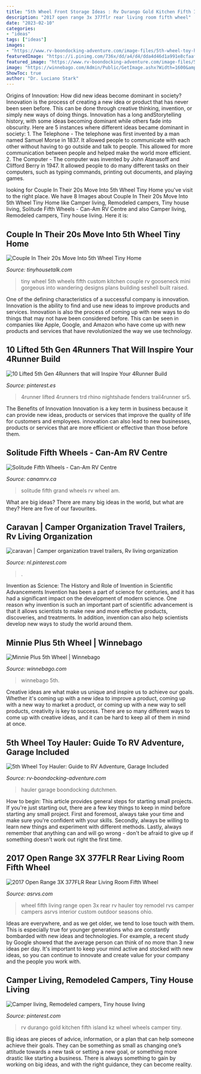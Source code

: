 ```yaml
---
title: "5th Wheel Front Storage Ideas : Rv Durango Gold Kitchen Fifth Island Kz Wheel Wheels Camper Tiny"
description: "2017 open range 3x 377flr rear living room fifth wheel"
date: "2023-02-10"
categories:
- "ideas"
tags: ["ideas"]
images:
- "https://www.rv-boondocking-adventure.com/image-files/5th-wheel-toy-hauler-rv.jpg"
featuredImage: "https://i.pinimg.com/736x/dd/a4/d4/dda4d46d1a991e8cfaaf1d4574e58119.jpg"
featured_image: "https://www.rv-boondocking-adventure.com/image-files/5th-wheel-toy-hauler-rv.jpg"
image: "https://winnebago.com/Admin/Public/GetImage.ashx?Width=1600&amp;Crop=5&amp;Format=WebP&amp;DoNotUpscale=True&amp;FillCanvas=False&amp;Image=/Files/Images/Winnebago/Products/2020/minnie-plus-5th-wheel/29RBH_Kitchen2.jpg"
ShowToc: true
author: "Dr. Luciano Stark"
---
```



Origins of Innovation: How did new ideas become dominant in society?
Innovation is the process of creating a new idea or product that has never been seen before. This can be done through creative thinking, invention, or simply new ways of doing things. Innovation has a long andStorytelling history, with some ideas becoming dominant while others fade into obscurity. Here are 5 instances where different ideas became dominant in society: 1. The Telephone - The telephone was first invented by a man named Samuel Morse in 1837. It allowed people to communicate with each other without having to go outside and talk to people. This allowed for more communication between people and helped make the world more efficient. 2. The Computer - The computer was invented by John Atanasoff and Clifford Berry in 1947. It allowed people to do many different tasks on their computers, such as typing commands, printing out documents, and playing games.

	

		
looking for Couple In Their 20s Move Into 5th Wheel Tiny Home you've visit to the right place. We have 8 Images about Couple In Their 20s Move Into 5th Wheel Tiny Home like Camper living, Remodeled campers, Tiny house living, Solitude Fifth Wheels - Can-Am RV Centre and also Camper living, Remodeled campers, Tiny house living. Here it is:
		
    
## Couple In Their 20s Move Into 5th Wheel Tiny Home

<img loading=lazy src="https://tinyhousetalk.com/wp-content/uploads/Couples-Custom-5th-Wheel-Tiny-Home-on-Wheels-004-600x802.jpg" onerror="this.onerror=null;this.src='https://tse4.mm.bing.net/th?id=OIP.nZs20ZikELUHEQDsMcFHRgHaJ5&amp;pid=15.1';" alt="Couple In Their 20s Move Into 5th Wheel Tiny Home">

_Source: tinyhousetalk.com_

>tiny wheel 5th wheels fifth custom kitchen couple rv gooseneck mini gorgeous into wandering designs plans building seshell built raised. 

	

One of the defining characteristics of a successful company is innovation. Innovation is the ability to find and use new ideas to improve products and services. Innovation is also the process of coming up with new ways to do things that may not have been considered before. This can be seen in companies like Apple, Google, and Amazon who have come up with new products and services that have revolutionized the way we use technology.

    
## 10 Lifted 5th Gen 4Runners That Will Inspire Your 4Runner Build

<img loading=lazy src="https://i.pinimg.com/736x/07/16/08/0716083a6320400b428ee3bd056e8802.jpg" onerror="this.onerror=null;this.src='https://tse1.mm.bing.net/th?id=OIP.ri8KAyMXj3b0bMZOGTHswgHaE7&amp;pid=15.1';" alt="10 Lifted 5th Gen 4Runners that will Inspire Your 4Runner Build">

_Source: pinterest.es_

>4runner lifted 4runners trd rhino nightshade fenders trail4runner sr5. 

	

The Benefits of Innovation
Innovation is a key term in business because it can provide new ideas, products or services that improve the quality of life for customers and employees. innovation can also lead to new businesses, products or services that are more efficient or effective than those before them.

    
## Solitude Fifth Wheels - Can-Am RV Centre

<img loading=lazy src="http://www.rvhotlinecanada.com/4430/img_8049_3404.jpg" onerror="this.onerror=null;this.src='https://tse4.mm.bing.net/th?id=OIP.Yon9-4gkLP8jw_C1HOdnIgHaEK&amp;pid=15.1';" alt="Solitude Fifth Wheels - Can-Am RV Centre">

_Source: canamrv.ca_

>solitude fifth grand wheels rv wheel am. 

	

What are big ideas?
There are many big ideas in the world, but what are they? Here are five of our favourites.

    
## Caravan | Camper Organization Travel Trailers, Rv Living Organization

<img loading=lazy src="https://i.pinimg.com/736x/da/47/27/da472734ca2eada5def7d24f886dc8bf.jpg" onerror="this.onerror=null;this.src='https://tse3.mm.bing.net/th?id=OIP.fmEX9sdf_R-P9imE1smDLQHaHa&amp;pid=15.1';" alt="caravan | Camper organization travel trailers, Rv living organization">

_Source: nl.pinterest.com_

>. 

	

Invention as Science: The History and Role of Invention in Scientific Advancements
Invention has been a part of science for centuries, and it has had a significant impact on the development of modern science. One reason why invention is such an important part of scientific advancement is that it allows scientists to make new and more effective products, discoveries, and treatments. In addition, invention can also help scientists develop new ways to study the world around them.

    
## Minnie Plus 5th Wheel | Winnebago

<img loading=lazy src="https://winnebago.com/Admin/Public/GetImage.ashx?Width=1600&amp;Crop=5&amp;Format=WebP&amp;DoNotUpscale=True&amp;FillCanvas=False&amp;Image=/Files/Images/Winnebago/Products/2020/minnie-plus-5th-wheel/29RBH_Kitchen2.jpg" onerror="this.onerror=null;this.src='https://tse2.mm.bing.net/th?id=OIP.t9i3Xit_SEHYXtiRa9hIEwHaE8&amp;pid=15.1';" alt="Minnie Plus 5th Wheel | Winnebago">

_Source: winnebago.com_

>winnebago 5th. 

	

Creative ideas are what make us unique and inspire us to achieve our goals. Whether it's coming up with a new idea to improve a product, coming up with a new way to market a product, or coming up with a new way to sell products, creativity is key to success. There are so many different ways to come up with creative ideas, and it can be hard to keep all of them in mind at once.

    
## 5th Wheel Toy Hauler: Guide To RV Adventure, Garage Included

<img loading=lazy src="https://www.rv-boondocking-adventure.com/image-files/5th-wheel-toy-hauler-rv.jpg" onerror="this.onerror=null;this.src='https://tse3.mm.bing.net/th?id=OIP.TTHH9mC0uPdNkcxYpOaUOQHaHY&amp;pid=15.1';" alt="5th Wheel Toy Hauler: Guide to RV Adventure, Garage Included">

_Source: rv-boondocking-adventure.com_

>hauler garage boondocking dutchmen. 

	

How to begin: This article provides general steps for starting small projects.
If you're just starting out, there are a few key things to keep in mind before starting any small project. First and foremost, always take your time and make sure you're confident with your skills. Secondly, always be willing to learn new things and experiment with different methods. Lastly, always remember that anything can and will go wrong - don't be afraid to give up if something doesn't work out right the first time.

    
## 2017 Open Range 3X 377FLR Rear Living Room Fifth Wheel

<img loading=lazy src="http://www.asrvs.com/uploads/inventory_images/2017-Open-Range-3X-377RLS-Rear-Living-Room-Fifth-Wheel-N3801-19938.jpg" onerror="this.onerror=null;this.src='https://tse2.mm.bing.net/th?id=OIP.nz1W2Fzd2VFl7gEdVDg8FAHaE7&amp;pid=15.1';" alt="2017 Open Range 3X 377FLR Rear Living Room Fifth Wheel">

_Source: asrvs.com_

>wheel fifth living range open 3x rear rv hauler toy remodel rvs camper campers asrvs interior custom outdoor seasons ohio. 

	

Ideas are everywhere, and as we get older, we tend to lose touch with them. This is especially true for younger generations who are constantly bombarded with new ideas and technologies. For example, a recent study by Google showed that the average person can think of no more than 3 new ideas per day. It's important to keep your mind active and stocked with new ideas, so you can continue to innovate and create value for your company and the people you work with.

    
## Camper Living, Remodeled Campers, Tiny House Living

<img loading=lazy src="https://i.pinimg.com/736x/dd/a4/d4/dda4d46d1a991e8cfaaf1d4574e58119.jpg" onerror="this.onerror=null;this.src='https://tse2.mm.bing.net/th?id=OIP.iWjZIg1OJvLVhcZELp03lgHaLE&amp;pid=15.1';" alt="Camper living, Remodeled campers, Tiny house living">

_Source: pinterest.com_

>rv durango gold kitchen fifth island kz wheel wheels camper tiny. 

	

Big ideas are pieces of advice, information, or a plan that can help someone achieve their goals. They can be something as small as changing one’s attitude towards a new task or setting a new goal, or something more drastic like starting a business. There is always something to gain by working on big ideas, and with the right guidance, they can become reality.

